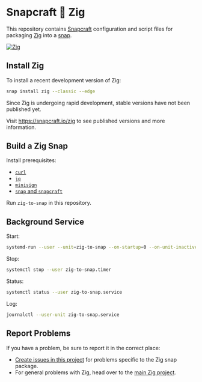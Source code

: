 # Snapcraft 💞 Zig

This repository contains [Snapcraft][1] configuration and script files for packaging [Zig][2] into a [snap][3].

[![Zig](https://snapcraft.io/zig/badge.svg)](https://snapcraft.io/zig)

[1]: https://snapcraft.io
[2]: https://ziglang.org
[3]: https://en.wikipedia.org/wiki/Snap_(package_manager)

## Install Zig

To install a recent development version of Zig:

```sh
snap install zig --classic --edge
```

Since Zig is undergoing rapid development, stable versions have not been published yet.

Visit https://snapcraft.io/zig to see published versions and more information.

## Build a Zig Snap

Install prerequisites:

- [`curl`](https://curl.se)
- [`jq`](https://stedolan.github.io/jq)
- [`minisign`](https://jedisct1.github.io/minisign)
- [`snap` and `snapcraft`](https://snapcraft.io)

Run `zig-to-snap` in this repository.

## Background Service

Start:

```sh
systemd-run --user --unit=zig-to-snap --on-startup=0 --on-unit-inactive=5min --setenv=SNAPCRAFT_STORE_CREDENTIALS=hunter2 $PWD/zig-to-snap master edge
```

Stop:

```sh
systemctl stop --user zig-to-snap.timer
```

Status:

```sh
systemctl status --user zig-to-snap.service
```

Log:

```sh
journalctl --user-unit zig-to-snap.service
```

## Report Problems

If you have a problem, be sure to report it in the correct place:

- [Create issues in this project][4] for problems specific to the Zig snap package.
- For general problems with Zig, head over to the [main Zig project][5].

[4]: https://github.com/jayschwa/snapcraft-zig/issues
[5]: https://github.com/ziglang/zig/issues
